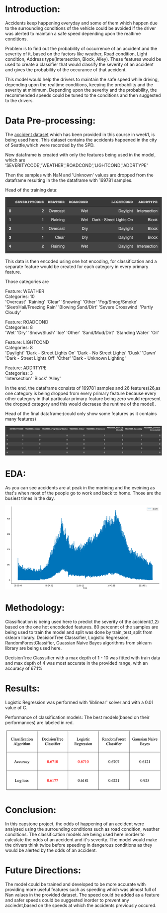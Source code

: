 # Introduction: 
Accidents keep happening everyday and some of them which happen due to the surrounding conditions of the vehicle could be avoided if the driver was alerted to maintain a safe speed depending upon the realtime conditions.

Problem is to find out the probability of occurrence of an accident and the severity of it, based on the factors like weather, Road condition, Light condition, Address type(Intersection, Block, Alley). These features would be used to create a classifier that would classify the severity of an accident and gives the probability of the occurance of that accident.

This model would help the drivers to maintain the safe speed while driving, depending upon the realtime conditions, keeping the probability and the severity at minimum. Depending upon the severity and the probability, the recommended speeds could be tuned to the conditions and then suggested to the drivers.

# Data Pre-processing:
The [accident dataset](https://s3.us.cloud-object-storage.appdomain.cloud/cf-courses-data/CognitiveClass/DP0701EN/version-2/Data-Collisions.csv) which has been provided in this course in week1, is being used here. This dataset contains the accidents happened in the city of Seattle,which were recorded by the SPD.

New dataframe is created with only the features being used in the model, which are
’SEVERITYCODE','WEATHER','ROADCOND','LIGHTCOND','ADDRTYPE'

Then the samples with NaN and 'Unknown' values are dropped from the dataframe resulting in the the dataframe with 169781 samples.

Head of the training data:


![](dta.png)


This data is then encoded using one hot encoding, for classification and a separate feature would be created for each category in every primary feature.

Those categories are 

Feature: WEATHER  
Categories: 10  
'Overcast' 'Raining' 'Clear' 'Snowing' 'Other' 'Fog/Smog/Smoke' 'Sleet/Hail/Freezing Rain' 'Blowing Sand/Dirt' 'Severe Crosswind' 'Partly Cloudy'

Feature: ROADCOND  
Categories: 8  
'Wet' 'Dry' 'Snow/Slush' 'Ice' 'Other' 'Sand/Mud/Dirt' 'Standing Water' 'Oil'

Feature: LIGHTCOND  
Categories: 8  
'Daylight' 'Dark - Street Lights On' 'Dark - No Street Lights' 'Dusk' 'Dawn' 'Dark - Street Lights Off' 'Other' 'Dark - Unknown Lighting'

Feature: ADDRTYPE  
Categories: 3  
'Intersection' 'Block' 'Alley'

In the end, the dataframe consists of 169781 samples and 26 features(26,as one category is being dropped from every primary feature because every other category in that particular primary feature being zero would represent the dropped category and this would decraese the runtime of the model).

Head of the final dataframe:(could only show some features as it contains many features)


![](dta1.png)


# EDA:
As you can see accidents are at peak in the morining and the eveining as that's when most of the people go to work and back to home. Those are the busiest times in the day.


![](dta2.png)


# Methodology:
Classification is being used here to predict the severity of the accident(1,2) based on the one hot encodeded features.
80 percennt of the samples are being used to train the model and split was done by train_test_split from sklearn library.
DecisionTree Classsifier, Logistic Regression, RandomForestClassifier, Guassian Naive Bayes algorithms from sklearn library are being used here.

DecisionTree Classsifier with a max depth of 1 - 10 was fitted with train data and max depth of 4 was most accurate in the provided range, with an accuracy of 67.1%

# Results:
Logistic Regression was performed with 'liblinear' solver and with a 0.01 value of C.

Performance of classification models: The best models(based on their performances) are labeled in red.

![](dta_3.png)



# Conclusion:
In this capstone project, the odds of happening of an accident were analysed using the surrounding conditions such as road condition, weather conditions. The classification models are being used here inorder to calculate the odds of an accident and it's severity. The model would make the drivers think twice before speeding in dangerous conditions as they would be alerted by the odds of an accident.

# Future Directions:
The model could be trained and developed to be more accurate with providing more useful features such as speeding which was almost full of Nan values in the provided dataset. The speed could be added as a feature and safer speeds could be suggested inorder to prevent any acciednt,based on the speeds at which the accidents previously occured.

